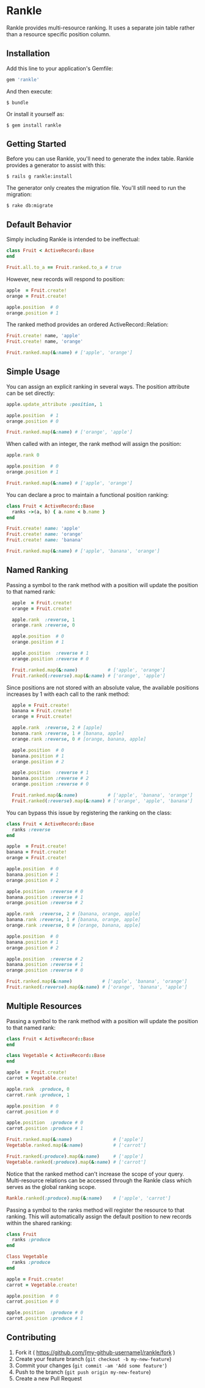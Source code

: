 # Rankle

Rankle provides multi-resource ranking.  It uses a separate join table rather than a resource specific position column.

## Installation

Add this line to your application's Gemfile:

```ruby
gem 'rankle'
```

And then execute:

    $ bundle

Or install it yourself as:

    $ gem install rankle

## Getting Started

Before you can use Rankle, you'll need to generate the index table.  Rankle provides a generator to assist with this:

    $ rails g rankle:install

The generator only creates the migration file.  You'll still need to run the migration:

    $ rake db:migrate

## Default Behavior

Simply including Rankle is intended to be ineffectual:

```ruby
class Fruit < ActiveRecord::Base
end

Fruit.all.to_a == Fruit.ranked.to_a # true
```

However, new records will respond to position:

```ruby
apple  = Fruit.create!
orange = Fruit.create!

apple.position  # 0
orange.position # 1
```

The ranked method provides an ordered ActiveRecord::Relation:

```ruby
Fruit.create! name, 'apple'
Fruit.create! name, 'orange'

Fruit.ranked.map(&:name) # ['apple', 'orange']
```

## Simple Usage

You can assign an explicit ranking in several ways.  The position attribute can be set directly:

```ruby
apple.update_attribute :position, 1

apple.position  # 1
orange.position # 0

Fruit.ranked.map(&:name) # ['orange', 'apple']
```

When called with an integer, the rank method will assign the position:

```ruby
apple.rank 0

apple.position  # 0
orange.position # 1

Fruit.ranked.map(&:name) # ['apple', 'orange']
```

You can declare a proc to maintain a functional position ranking:

```ruby
class Fruit < ActiveRecord::Base
  ranks ->(a, b) { a.name < b.name }
end

Fruit.create! name: 'apple'
Fruit.create! name: 'orange'
Fruit.create! name: 'banana'

Fruit.ranked.map(&:name) # ['apple', 'banana', 'orange']
```

## Named Ranking

Passing a symbol to the rank method with a position will update the position to that named rank:

```ruby
  apple  = Fruit.create!
  orange = Fruit.create!

  apple.rank  :reverse, 1
  orange.rank :reverse, 0

  apple.position  # 0
  orange.position # 1

  apple.position  :reverse # 1
  orange.position :reverse # 0

  Fruit.ranked.map(&:name)           # ['apple', 'orange']
  Fruit.ranked(:reverse).map(&:name) # ['orange', 'apple']
```

Since positions are not stored with an absolute value, the available positions increases by 1 with each call to the rank method:

```ruby
  apple = Fruit.create!
  banana = Fruit.create!
  orange = Fruit.create!

  apple.rank  :reverse, 2 # [apple]
  banana.rank :reverse, 1 # [banana, apple]
  orange.rank :reverse, 0 # [orange, banana, apple]

  apple.position  # 0
  banana.position # 1
  orange.position # 2

  apple.position  :reverse # 1
  banana.position :reverse # 2
  orange.position :reverse # 0

  Fruit.ranked.map(&:name)           # ['apple', 'banana', 'orange']
  Fruit.ranked(:reverse).map(&:name) # ['orange', 'apple', 'banana']
```

You can bypass this issue by registering the ranking on the class:

```ruby
class Fruit < ActiveRecord::Base
  ranks :reverse
end

apple  = Fruit.create!
banana = Fruit.create!
orange = Fruit.create!

apple.position  # 0
banana.position # 1
orange.position # 2

apple.position  :reverse # 0
banana.position :reverse # 1
orange.position :reverse # 2

apple.rank  :reverse, 2 # [banana, orange, apple]
banana.rank :reverse, 1 # [banana, orange, apple]
orange.rank :reverse, 0 # [orange, banana, apple]

apple.position  # 0
banana.position # 1
orange.position # 2

apple.position  :reverse # 2
banana.position :reverse # 1
orange.position :reverse # 0

Fruit.ranked.map(&:name)           # ['apple', 'banana', 'orange']
Fruit.ranked(:reverse).map(&:name) # ['orange', 'banana', 'apple']
```

## Multiple Resources

Passing a symbol to the rank method with a position will update the position to that named rank:

```ruby
class Fruit < ActiveRecord::Base
end

class Vegetable < ActiveRecord::Base
end

apple  = Fruit.create!
carrot = Vegetable.create!

apple.rank  :produce, 0
carrot.rank :produce, 1

apple.position  # 0
carrot.position # 0

apple.position  :produce # 0
carrot.position :produce # 1

Fruit.ranked.map(&:name)               # ['apple']
Vegetable.ranked.map(&:name)           # ['carrot']

Fruit.ranked(:produce).map(&:name)     # ['apple']
Vegetable.ranked(:produce).map(&:name) # ['carrot']
```

Notice that the ranked method can't increase the scope of your query.  Multi-resource relations can be accessed through
the Rankle class which serves as the global ranking scope.

```ruby
Rankle.ranked(:produce).map(&:name)    # ['apple', 'carrot']
```

Passing a symbol to the ranks method will register the resource to that ranking.  This will automatically assign the
default position to new records within the shared ranking:

```ruby
class Fruit
  ranks :produce
end

Class Vegetable
  ranks :produce
end

apple = Fruit.create!
carrot = Vegetable.create!

apple.position  # 0
carrot.position # 0

apple.position  :produce # 0
carrot.position :produce # 1
```

## Contributing

1. Fork it ( https://github.com/[my-github-username]/rankle/fork )
2. Create your feature branch (`git checkout -b my-new-feature`)
3. Commit your changes (`git commit -am 'Add some feature'`)
4. Push to the branch (`git push origin my-new-feature`)
5. Create a new Pull Request
